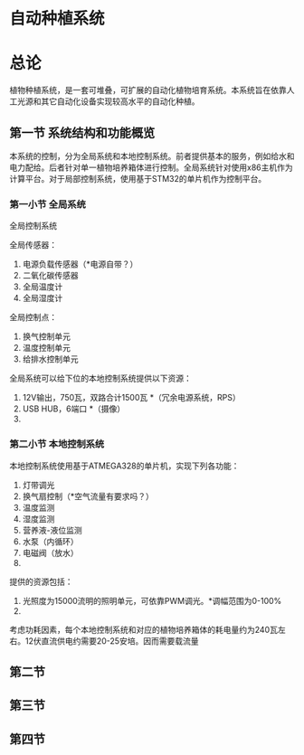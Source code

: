 # 自动种植系统
# 总论
植物种植系统，是一套可堆叠，可扩展的自动化植物培育系统。本系统旨在依靠人工光源和其它自动化设备实现较高水平的自动化种植。

## 第一节 系统结构和功能概览
本系统的控制，分为全局系统和本地控制系统。前者提供基本的服务，例如给水和电力配给。后者针对单一植物培养箱体进行控制。全局系统针对使用x86主机作为计算平台。对于局部控制系统，使用基于STM32的单片机作为控制平台。
### 第一小节 全局系统

全局控制系统

全局传感器：
1. 电源负载传感器（*电源自带？）
2. 二氧化碳传感器
3. 全局温度计
4. 全局湿度计

全局控制点：
1. 换气控制单元
2. 温度控制单元
3. 给排水控制单元

全局系统可以给下位的本地控制系统提供以下资源：
1. 12V输出，750瓦，双路合计1500瓦 *（冗余电源系统，RPS）
2. USB HUB，6端口 *（摄像）
3. 

### 第二小节 本地控制系统
本地控制系统使用基于ATMEGA328的单片机，实现下列各功能：
1. 灯带调光
2. 换气扇控制（*空气流量有要求吗？）
3. 温度监测
4. 湿度监测
5. 营养液-液位监测
6. 水泵（内循环）
7. 电磁阀（放水）
8. 

提供的资源包括：
1. 光照度为15000流明的照明单元，可依靠PWM调光。*调幅范围为0-100%
2. 

考虑功耗因素，每个本地控制系统和对应的植物培养箱体的耗电量约为240瓦左右。12伏直流供电约需要20-25安培。因而需要载流量

## 第二节 

## 第三节

## 第四节

